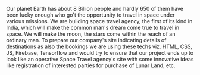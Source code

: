 Our planet Earth has about 8 Billion people and hardly 650 of them have been lucky enough who go't the opportunity to travel in space under various missions. We are building space travel agency, the first of its kind in India, which will make the common man's dream come true to travel in space. We will make the moon, the stars come within the reach of an ordinary man. To prepare our company's site indicating details of destinations as also the bookings we are using these techs viz. HTML, CSS, JS, Firebase, Tensorflow and would try to ensure that our project ends up to look like an operative Space Travel agency's site with some innovative ideas like registration of interested parties for purchase of Lunar Land, etc.
